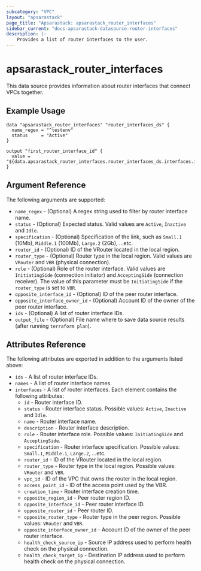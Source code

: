 ```yaml
---
subcategory: "VPC"
layout: "apsarastack"
page_title: "Apsarastack: apsarastack_router_interfaces"
sidebar_current: "docs-apsarastack-datasource-router-interfaces"
description: |-
    Provides a list of router interfaces to the user.
---
```


# apsarastack\_router\_interfaces

This data source provides information about router interfaces
that connect VPCs together.

## Example Usage

```
data "apsarastack_router_interfaces" "router_interfaces_ds" {
  name_regex = "^testenv"
  status     = "Active"
}

output "first_router_interface_id" {
  value = "${data.apsarastack_router_interfaces.router_interfaces_ds.interfaces.id}"
}
```

## Argument Reference

The following arguments are supported:

* `name_regex` - (Optional) A regex string used to filter by router interface name.
* `status` - (Optional) Expected status. Valid values are `Active`, `Inactive` and `Idle`.
* `specification` - (Optional) Specification of the link, such as `Small.1` (10Mb), `Middle.1` (100Mb), `Large.2` (2Gb), ...etc.
* `router_id` - (Optional) ID of the VRouter located in the local region.
* `router_type` - (Optional) Router type in the local region. Valid values are `VRouter` and `VBR` (physical connection).
* `role` - (Optional) Role of the router interface. Valid values are `InitiatingSide` (connection initiator) and 
  `AcceptingSide` (connection receiver). The value of this parameter must be `InitiatingSide` if the `router_type` is set to `VBR`.
* `opposite_interface_id` - (Optional) ID of the peer router interface.
* `opposite_interface_owner_id` - (Optional) Account ID of the owner of the peer router interface.
* `ids` - (Optional) A list of router interface IDs.
* `output_file` - (Optional) File name where to save data source results (after running `terraform plan`).

## Attributes Reference

The following attributes are exported in addition to the arguments listed above:

* `ids` - A list of router interface IDs.
* `names` - A list of router interface names.
* `interfaces` - A list of router interfaces. Each element contains the following attributes:
  * `id` - Router interface ID.
  * `status` - Router interface status. Possible values: `Active`, `Inactive` and `Idle`.
  * `name` - Router interface name.
  * `description` - Router interface description.
  * `role` - Router interface role. Possible values: `InitiatingSide` and `AcceptingSide`.
  * `specification` - Router interface specification. Possible values: `Small.1`, `Middle.1`, `Large.2`, ...etc.
  * `router_id` - ID of the VRouter located in the local region.
  * `router_type` - Router type in the local region. Possible values: `VRouter` and `VBR`.
  * `vpc_id` - ID of the VPC that owns the router in the local region.
  * `access_point_id` - ID of the access point used by the VBR.
  * `creation_time` - Router interface creation time.
  * `opposite_region_id` - Peer router region ID.
  * `opposite_interface_id` - Peer router interface ID.
  * `opposite_router_id` - Peer router ID.
  * `opposite_router_type` - Router type in the peer region. Possible values: `VRouter` and `VBR`.
  * `opposite_interface_owner_id` - Account ID of the owner of the peer router interface.
  * `health_check_source_ip` - Source IP address used to perform health check on the physical connection.
  * `health_check_target_ip` - Destination IP address used to perform health check on the physical connection.
